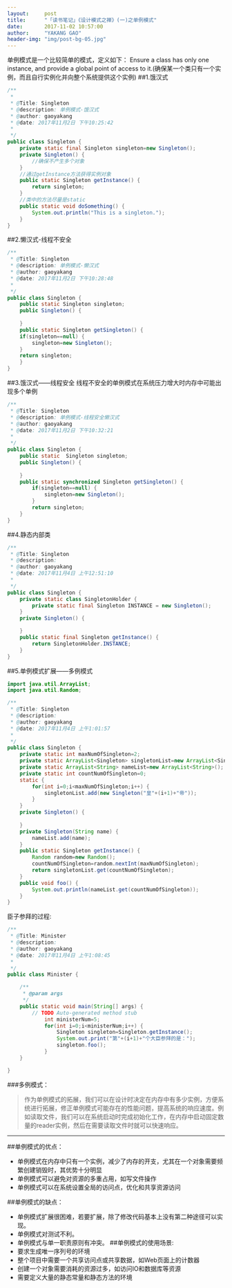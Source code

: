 ```yaml
---
layout:     post
title:      "「读书笔记」《设计模式之禅》(一)之单例模式"
date:       2017-11-02 10:57:00
author:     "YAKANG GAO"
header-img: "img/post-bg-05.jpg"
---
```


单例模式是一个比较简单的模式，定义如下：
Ensure a class has only one instance, and provide a global point of access to it.(确保某一个类只有一个实例，而且自行实例化并向整个系统提供这个实例)
##1.饿汉式
``` java
/**
 * 
 * @Title: Singleton
 * @description: 单例模式-饿汉式
 * @author: gaoyakang
 * @date: 2017年11月2日 下午10:25:42
 *
 */
public class Singleton {
	private static final Singleton singleton=new Singleton();
	private Singleton() {
		//确保不产生多个对象
	}
	//通过getInstance方法获得实例对象
	public static Singleton getInstance() {
		return singleton;
	}
	//类中的方法尽量是static
	public static void doSomething() {
		System.out.println("This is a singleton.");
	}
}
```
##2.懒汉式-线程不安全
```java
/**
 * @Title: Singleton
 * @description: 单例模式-懒汉式
 * @author: gaoyakang
 * @date: 2017年11月2日 下午10:28:48
 * 
 */
public class Singleton {
	public static Singleton singleton;
	public Singleton() {
		
	}
	public static Singleton getSingleton() {
	if(singleton==null) {
		singleton=new Singleton();
	}
	return singleton;
	}
}

```
##3.饿汉式——线程安全
线程不安全的单例模式在系统压力增大时内存中可能出现多个单例
```java
/**
 * @Title: Singleton
 * @description: 单例模式-线程安全懒汉式
 * @author: gaoyakang
 * @date: 2017年11月2日 下午10:32:21
 * 
 */
public class Singleton {
	public static  Singleton singleton;
	public Singleton() {
		
	}
	public static synchronized Singleton getSingleton() {
		if(singleton==null) {
			singleton=new Singleton();
		}
		return singleton;
	}
}

```
##4.静态内部类
```java
/**
 * @Title: Singleton
 * @description:
 * @author: gaoyakang
 * @date: 2017年11月4日 上午12:51:10
 * 
 */
public class Singleton {
	private static class SingletonHolder {
		private static final Singleton INSTANCE = new Singleton();
	}
	private Singleton() {

	}
	public static final Singleton getInstance() {
		return SingletonHolder.INSTANCE;
	}
}
```

##5.单例模式扩展——多例模式
```java
import java.util.ArrayList;
import java.util.Random;

/**
 * @Title: Singleton
 * @description: 
 * @author: gaoyakang
 * @date: 2017年11月4日 上午1:01:57
 * 
 */
public class Singleton {
	private static int maxNumOfSingleton=2;
	private static ArrayList<Singleton> singletonList=new ArrayList<Singleton>();
	private static ArrayList<String> nameList=new ArrayList<String>();
	private static int countNumOfSingleton=0;
	static {
		for(int i=0;i<maxNumOfSingleton;i++) {
			singletonList.add(new Singleton("皇"+(i+1)+"帝"));
		}
	}
	private Singleton() {
		
	}
	private Singleton(String name) {
		nameList.add(name);
	}
	public static Singleton getInstance() {
		Random random=new Random();
		countNumOfSingleton=random.nextInt(maxNumOfSingleton);
		return singletonList.get(countNumOfSingleton);
	}
	public void foo() {
		System.out.println(nameList.get(countNumOfSingleton));
	}
}

```
臣子参拜的过程:
```java
/**
 * @Title: Minister
 * @description: 
 * @author: gaoyakang
 * @date: 2017年11月4日 上午1:08:45
 * 
 */
public class Minister {

	/**
	 * @param args
	 */
	public static void main(String[] args) {
		// TODO Auto-generated method stub
			int ministerNum=5;
			for(int i=0;i<ministerNum;i++) {
				Singleton singleton=Singleton.getInstance();
				System.out.print("第"+(i+1)+"个大臣参拜的是：");
				singleton.foo();
			}
	}

}

```
###多例模式：
> 作为单例模式的拓展，我们可以在设计时决定在内存中有多少实例，方便系统进行拓展，修正单例模式可能存在的性能问题，提高系统的响应速度。例如读取文件，我们可以在系统启动时完成初始化工作，在内存中启动固定数量的reader实例，然后在需要读取文件时就可以快速响应。
---

##单例模式的优点：
- 单例模式在内存中只有一个实例，减少了内存的开支，尤其在一个对象需要频繁创建销毁时，其优势十分明显
- 单例模式可以避免对资源的多重占用，如写文件操作
- 单例模式可以在系统设置全局的访问点，优化和共享资源访问

##单例模式的缺点：
- 单例模式扩展很困难，若要扩展，除了修改代码基本上没有第二种途径可以实现。
- 单例模式对测试不利。
- 单例模式与单一职责原则有冲突。
##单例模式的使用场景:
- 要求生成唯一序列号的环境
- 整个项目中需要一个共享访问点或共享数据，如Web页面上的计数器
- 创建一个对象需要消耗的资源过多，如访问IO和数据库等资源
- 需要定义大量的静态常量和静态方法的环境